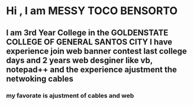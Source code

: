 <!DOCTYPE html>
<html>
<hmtl lang "en">
<head>
  <meta charset= "UTF-8">
  <meta name = "view port' content "width=device-width,inital-scale=1.0">
  <title> Document </title>
   </head>
<body>
                                             <h1> Hi , I am MESSY TOCO BENSORTO </h1>
                         <h2>  I am 3rd Year College in the GOLDENSTATE COLLEGE OF GENERAL SANTOS CITY I have experience
                            join web banner contest last college days and 2 years web desginer like vb, notepad++ and the experience ajustment the netwoking cables</h2>
                                   <h3> my favorate is ajustment of cables and web </h3>

 
   </body>
   </html>
